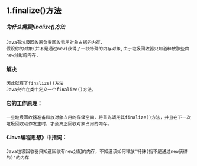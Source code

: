 ## 1.finalize()方法
##### 为什么需要finalize()方法
	Java有垃圾回收器负责回收无用对象占据的内存.
	假设你的对象(并不是通过new)获得了一块特殊的内存对象,由于垃圾回收器只知道释放那些由new分配的内存.
#### 解决

	因此就有了finalize()方法
	Java允许在类中定义一个finalize()方法。
#### 它的工作原理：

	一旦垃圾回收器准备释放对象占用的存储空间，将首先调用其finalize()方法，并且在下一次垃圾回收动作发生时，才会真正回收对象占用的内存。
	
#### 《Java编程思想》中措词：

	Java垃圾回收器只知道回收有new分配的内存，不知道该如何释放'特殊(指不是通过new获得的)'的内存
